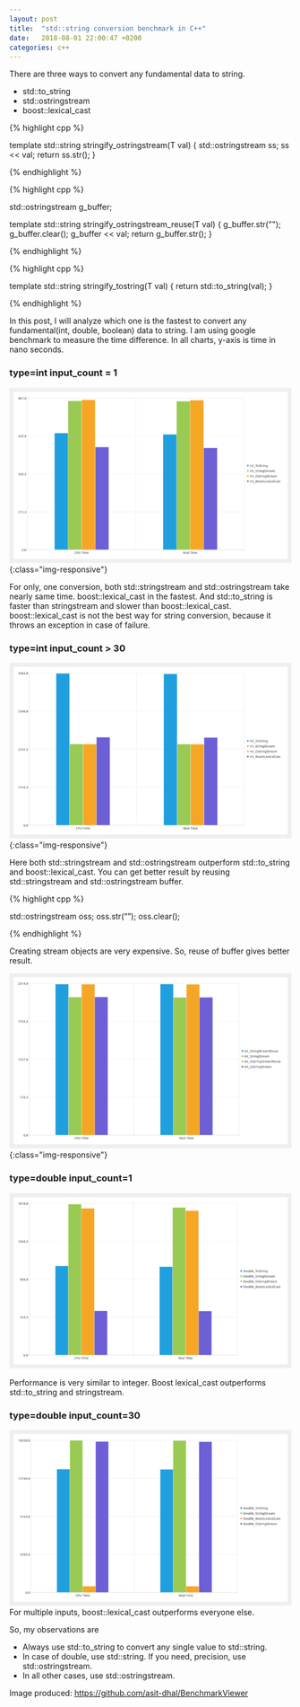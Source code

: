 ```yaml
---
layout: post
title:  "std::string conversion benchmark in C++"
date:   2018-08-01 22:00:47 +0200
categories: c++
---
```


There are three ways to convert any fundamental data to string.

* std::to_string
* std::ostringstream
* boost::lexical_cast

{% highlight cpp %}

template <typename T>
std::string stringify_ostringstream(T val)
{
    std::ostringstream ss;
    ss << val;
    return ss.str();
}

{% endhighlight %}


{% highlight cpp %}

std::ostringstream g_buffer;

template <typename T>
std::string stringify_ostringstream_reuse(T val)
{
    g_buffer.str(""); 
    g_buffer.clear();
    g_buffer << val;
    return g_buffer.str();
}

{% endhighlight %}

{% highlight cpp %}

template <typename T>
std::string stringify_tostring(T val)
{
    return std::to_string(val);
}

{% endhighlight %}


In this post, I will analyze which one is the fastest to convert any fundamental(int, double, boolean) data to string. I am using google benchmark to measure the time difference. In all charts, y-axis is time in nano seconds.

### type=int input_count = 1

![Int_to_string_count_1](/assets/images/int_tostring_count_1.png){:class="img-responsive"}

For only, one conversion, both std::stringstream and std::ostringstream take nearly same time. boost::lexical_cast in the fastest. And std::to_string is faster than stringstream and slower than boost::lexical_cast. boost::lexical_cast is not the best way for string conversion, because it throws an exception in case of failure.

### type=int input_count > 30

![Int_to_string_count_30](/assets/images/int_tostring_count_30.png){:class="img-responsive"}

Here both std::stringstream and std::ostringstream outperform std::to_string and boost::lexical_cast. You can get better result by reusing std::stringstream and std::ostringstream buffer.

{% highlight cpp %}

std::ostringstream oss;
oss.str(“”);
oss.clear();

{% endhighlight %}

Creating stream objects are very expensive. So, reuse of buffer gives better result.

![Int_to_string_count_30_buffer_reuse](/assets/images/int_tostring_count_30_buffer_reuse.png){:class="img-responsive"}

### type=double input_count=1

![double_tostring_count_1](/assets/images/double_tostring_count_1.png)

Performance is very similar to integer. Boost lexical_cast outperforms std::to_string and stringstream.

### type=double input_count=30

![double_tostring_count_30](/assets/images/double_tostring_count_30.png)
For multiple inputs, boost::lexical_cast outperforms everyone else.

So, my observations are

* Always use std::to_string to convert any single value to std::string.
* In case of double, use std::string. If you need, precision, use std::ostringstream.
* In all other cases, use std::ostringstream.

Image produced: https://github.com/asit-dhal/BenchmarkViewer